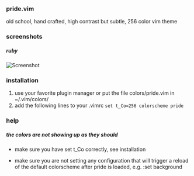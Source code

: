 ### pride.vim

old school, hand crafted, high contrast but subtle, 256 color vim theme

### screenshots

##### ruby
![Screenshot](https://i.imgur.com/YuEpSpL.png)

### installation

1. use your favorite plugin manager or put the file colors/pride.vim in ~/.vim/colors/
2. add the following lines to your .vimrc
`
set t_Co=256
colorscheme pride
`

### help

##### the colors are not showing up as they should

* make sure you have set t_Co correctly, see installation

* make sure you are not setting any configuration that will trigger a reload of the default colorscheme after pride is loaded, e.g. :set background
